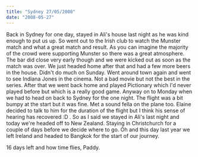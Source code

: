 ```yaml
---
title: "Sydney 27/05/2008"
date: "2008-05-27"
---
```

Back in Sydney for one day, stayed in Ali's house last night as he was kind enough to put us up. So went out to the Irish club to watch the Munster match and what a great match and result. As you can imagine the majority of the crowd were supporting Munster so there was a great atmosphere. The bar did close very early though and we were kicked out as soon as the match was over. We just headed home after that and had a few more beers in the house. Didn't do much on Sunday. Went around town again and went to see Indiana Jones in the cinema. Not a bad movie but not the best in the series. After that we went back home and played Pictionary which I'd never played before but which is a really good game. Anyway on to Monday when we had to head on back to Sydney for the one night. The flight was a bit bumpy at the start but it was fine. Met a sound fella on the plane too. Elaine decided to talk to him for the duration of the flight but I think his sense of hearing has recovered :D . So as I said we stayed in Ali's last night and today we're headed off to New Zealand. Staying in Christchurch for a couple of days before we decide where to go. Oh and this day last year we left Ireland and headed to Bangkok for the start of our journey.

16 days left and how time flies,
Paddy.